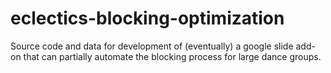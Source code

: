 # eclectics-blocking-optimization
Source code and data for development of (eventually) a google slide add-on that can partially automate the blocking process for large dance groups.
